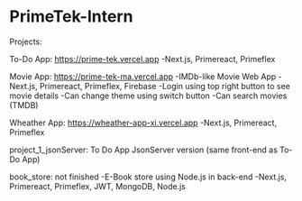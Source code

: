 # PrimeTek-Intern

Projects: 


To-Do App: https://prime-tek.vercel.app
  -Next.js, Primereact, Primeflex

Movie App: https://prime-tek-ma.vercel.app
  -IMDb-like Movie  Web App
  -Next.js, Primereact, Primeflex, Firebase
  -Login using top right button to see movie details
  -Can change theme using switch button
  -Can search movies (TMDB)


Wheather App: https://wheather-app-xi.vercel.app
  -Next.js, Primereact, Primeflex

project_1_jsonServer: To Do App JsonServer version (same front-end as To-Do App)

book_store: not finished
-E-Book store using Node.js in back-end
-Next.js, Primereact, Primeflex, JWT, MongoDB, Node.js

